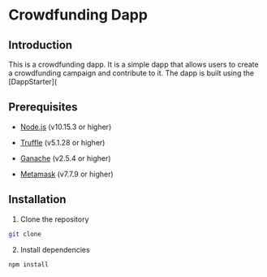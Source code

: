 # Crowdfunding Dapp

## Introduction

This is a crowdfunding dapp. It is a simple dapp that allows users to create a crowdfunding campaign and contribute to it. The dapp is built using the [DappStarter](

## Prerequisites

- [Node.js](https://nodejs.org/en/) (v10.15.3 or higher)

- [Truffle](https://www.trufflesuite.com/truffle) (v5.1.28 or higher)

- [Ganache](https://www.trufflesuite.com/ganache) (v2.5.4 or higher)

- [Metamask](https://metamask.io/) (v7.7.9 or higher)

## Installation

1. Clone the repository

```bash
git clone
```

2. Install dependencies

```bash
npm install
```
